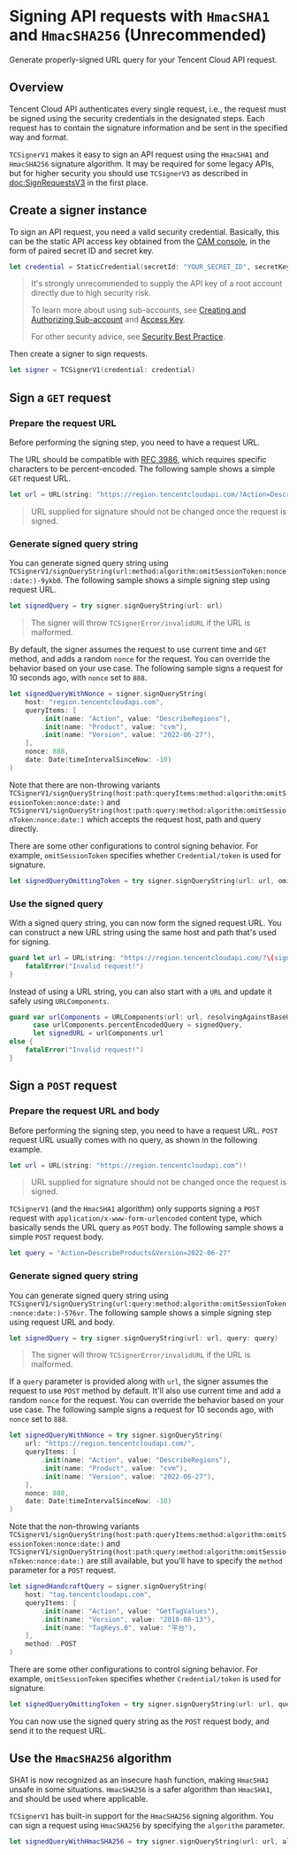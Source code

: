 # Signing API requests with `HmacSHA1` and `HmacSHA256` (Unrecommended)

Generate properly-signed URL query for your Tencent Cloud API request.

## Overview

Tencent Cloud API authenticates every single request, i.e., the request must be signed using the security credentials in the designated steps. Each request has to contain the signature information and be sent in the specified way and format.

``TCSignerV1`` makes it easy to sign an API request using the `HmacSHA1` and `HmacSHA256` signature algorithm. It may be required for some legacy APIs, but for higher security you should use ``TCSignerV3`` as described in <doc:SignRequestsV3> in the first place.

## Create a signer instance

To sign an API request, you need a valid security credential. Basically, this can be the static API access key obtained from the [CAM console](https://console.tencentcloud.com/cam/capi), in the form of paired secret ID and secret key.

```swift
let credential = StaticCredential(secretId: "YOUR_SECRET_ID", secretKey: "YOUR_SECRET_KEY")
```

> It's strongly unrecommended to supply the API key of a root account directly due to high security risk.
>
> To learn more about using sub-accounts, see [Creating and Authorizing Sub-account](https://www.tencentcloud.com/document/product/598/40985) and [Access Key](https://www.tencentcloud.com/document/product/598/32675).
>
> For other security advice, see [Security Best Practice](https://www.tencentcloud.com/document/product/598/10592).

Then create a signer to sign requests.

```swift
let signer = TCSignerV1(credential: credential)
```

## Sign a `GET` request

### Prepare the request URL

Before performing the signing step, you need to have a request URL.

The URL should be compatible with [RFC 3986](https://www.rfc-editor.org/rfc/rfc3986), which requires specific characters to be percent-encoded. The following sample shows a simple `GET` request URL.

```swift
let url = URL(string: "https://region.tencentcloudapi.com/?Action=DescribeProducts&Version=2022-06-27")!
```

> URL supplied for signature should not be changed once the request is signed.

### Generate signed query string

You can generate signed query string using ``TCSignerV1/signQueryString(url:method:algorithm:omitSessionToken:nonce:date:)-9ykb0``. The following sample shows a simple signing step using request URL.

```swift
let signedQuery = try signer.signQueryString(url: url)
```

> The signer will throw ``TCSignerError/invalidURL`` if the URL is malformed.

By default, the signer assumes the request to use current time and `GET` method, and adds a random `nonce` for the request. You can override the behavior based on your use case. The following sample signs a request for 10 seconds ago, with `nonce` set to `888`.

```swift
let signedQueryWithNonce = signer.signQueryString(
    host: "region.tencentcloudapi.com",
    queryItems: [
        .init(name: "Action", value: "DescribeRegions"),
        .init(name: "Product", value: "cvm"),
        .init(name: "Version", value: "2022-06-27"),
    ],
    nonce: 888,
    date: Date(timeIntervalSinceNow: -10)
)
```

Note that there are non-throwing variants ``TCSignerV1/signQueryString(host:path:queryItems:method:algorithm:omitSessionToken:nonce:date:)`` and ``TCSignerV1/signQueryString(host:path:query:method:algorithm:omitSessionToken:nonce:date:)`` which accepts the request host, path and query directly.

There are some other configurations to control signing behavior. For example, `omitSessionToken` specifies whether ``Credential/token`` is used for signature.

```swift
let signedQueryOmittingToken = try signer.signQueryString(url: url, omitSessionToken: true)
```

### Use the signed query

With a signed query string, you can now form the signed request URL. You can construct a new URL string using the same host and path that's used for signing.

```swift
guard let url = URL(string: "https://region.tencentcloudapi.com/?\(signedQuery)") else {
    fatalError("Invalid request!")
}
```

Instead of using a URL string, you can also start with a `URL` and update it safely using `URLComponents`.

```swift
guard var urlComponents = URLComponents(url: url, resolvingAgainstBaseURL: false),
      case urlComponents.percentEncodedQuery = signedQuery,
      let signedURL = urlComponents.url
else {
    fatalError("Invalid request!")
}
```

## Sign a `POST` request

### Prepare the request URL and body

Before performing the signing step, you need to have a request URL. `POST` request URL usually comes with no query, as shown in the following example.

```swift
let url = URL(string: "https://region.tencentcloudapi.com")!
```

> URL supplied for signature should not be changed once the request is signed.

``TCSignerV1`` (and the `HmacSHA1` algorithm) only supports signing a `POST` request with `application/x-www-form-urlencoded` content type, which basically sends the URL query as `POST` body. The following sample shows a simple `POST` request body.

```swift
let query = "Action=DescribeProducts&Version=2022-06-27"
```

### Generate signed query string

You can generate signed query string using ``TCSignerV1/signQueryString(url:query:method:algorithm:omitSessionToken:nonce:date:)-576vr``. The following sample shows a simple signing step using request URL and body.

```swift
let signedQuery = try signer.signQueryString(url: url, query: query)
```

> The signer will throw ``TCSignerError/invalidURL`` if the URL is malformed.

If a `query` parameter is provided along with `url`, the signer assumes the request to use `POST` method by default. It'll also use current time and add a random `nonce` for the request. You can override the behavior based on your use case. The following sample signs a request for 10 seconds ago, with `nonce` set to `888`.

```swift
let signedQueryWithNonce = try signer.signQueryString(
    url: "https://region.tencentcloudapi.com/",
    queryItems: [
        .init(name: "Action", value: "DescribeRegions"),
        .init(name: "Product", value: "cvm"),
        .init(name: "Version", value: "2022-06-27"),
    ],
    nonce: 888,
    date: Date(timeIntervalSinceNow: -10)
)
```

Note that the non-throwing variants ``TCSignerV1/signQueryString(host:path:queryItems:method:algorithm:omitSessionToken:nonce:date:)`` and ``TCSignerV1/signQueryString(host:path:query:method:algorithm:omitSessionToken:nonce:date:)`` are still available, but you'll have to specify the `method` parameter for a `POST` request.

```swift
let signedHandcraftQuery = signer.signQueryString(
    host: "tag.tencentcloudapi.com",
    queryItems: [
        .init(name: "Action", value: "GetTagValues"),
        .init(name: "Version", value: "2018-08-13"),
        .init(name: "TagKeys.0", value: "平台"),
    ],
    method: .POST
)
```

There are some other configurations to control signing behavior. For example, `omitSessionToken` specifies whether ``Credential/token`` is used for signature.

```swift
let signedQueryOmittingToken = try signer.signQueryString(url: url, query omitSessionToken: true)
```

You can now use the signed query string as the `POST` request body, and send it to the request URL.

## Use the `HmacSHA256` algorithm

SHA1 is now recognized as an insecure hash function, making `HmacSHA1` unsafe in some situations. `HmacSHA256` is a safer algorithm than `HmacSHA1`, and should be used where applicable.

``TCSignerV1`` has built-in support for the `HmacSHA256` signing algorithm. You can sign a request using `HmacSHA256` by specifying the `algorithm` parameter.

```swift
let signedQueryWithHmacSHA256 = try signer.signQueryString(url: url, algorithm: .hmacSHA256)
```
